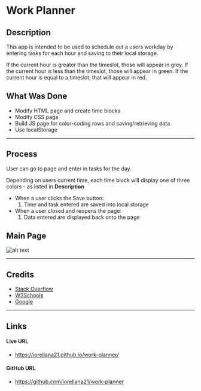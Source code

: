 # Work Planner
## Description
This app is intended to be used to schedule out a users workday by entering tasks for each hour and saving to their local storage.

If the current hour is greater than the timeslot, those will appear in grey.
If the current hour is less than the timeslot, those will appear in green.
If the current hour is equal to a timeslot, that will appear in red.

## What Was Done
* Modify HTML page and create time blocks
* Modify CSS page
* Build JS page for color-coding rows and saving/retrieving data
* Use localStorage

---
## Process
User can go to page and enter in tasks for the day.

Depending on users current time, each time block will display one of three colors - as listed in <b>Description</b>
* When a user clicks the Save button:
    1. Time and task entered are saved into local storage
* When a user closed and reopens the page:
    1. Data entered are displayed back onto the page

## Main Page
![alt text](https://raw.githubusercontent.com/iorellana21/work-planner/main/assets/work-planner-page.png "work-planner-page")

---
## Credits
* [Stack Overflow](https://stackoverflow.com/)
* [W3Schools](https://www.w3schools.com/)
* [Google](https://www.google.com/)

---
## Links
#### Live URL
* https://iorellana21.github.io/work-planner/
#### GitHub URL
* https://github.com/iorellana21/work-planner
